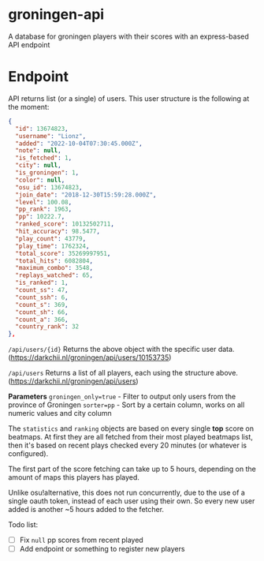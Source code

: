 # groningen-api
A database for groningen players with their scores with an express-based API endpoint

# Endpoint

API returns list (or a single) of users.
This user structure is the following at the moment:

```json
{
  "id": 13674823,
  "username": "Lionz",
  "added": "2022-10-04T07:30:45.000Z",
  "note": null,
  "is_fetched": 1,
  "city": null,
  "is_groningen": 1,
  "color": null,
  "osu_id": 13674823,
  "join_date": "2018-12-30T15:59:28.000Z",
  "level": 100.08,
  "pp_rank": 1963,
  "pp": 10222.7,
  "ranked_score": 10132502711,
  "hit_accuracy": 98.5477,
  "play_count": 43779,
  "play_time": 1762324,
  "total_score": 35269997951,
  "total_hits": 6082804,
  "maximum_combo": 3548,
  "replays_watched": 65,
  "is_ranked": 1,
  "count_ss": 47,
  "count_ssh": 6,
  "count_s": 369,
  "count_sh": 66,
  "count_a": 366,
  "country_rank": 32
},
```

`/api/users/{id}`
Returns the above object with the specific user data. (https://darkchii.nl/groningen/api/users/10153735)

`/api/users`
Returns a list of all players, each using the structure above. (https://darkchii.nl/groningen/api/users)

**Parameters**
`groningen_only=true` - Filter to output only users from the province of Groningen
`sorter=pp` - Sort by a certain column, works on all numeric values and city column


The `statistics` and `ranking` objects are based on every single **top** score on beatmaps. At first they are all fetched from their most played beatmaps list, then it's based on recent plays checked every 20 minutes (or whatever is configured).

The first part of the score fetching can take up to 5 hours, depending on the amount of maps this players has played.

Unlike osu!alternative, this does not run concurrently, due to the use of a single oauth token, instead of each user using their own. So every new user added is another ~5 hours added to the fetcher.


Todo list:

- [ ] Fix `null` pp scores from recent played
- [ ] Add endpoint or something to register new players
